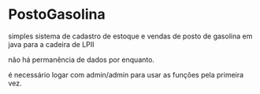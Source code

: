 # PostoGasolina
simples sistema de cadastro de estoque e vendas de posto de gasolina em java para a cadeira de LPII

não há permanência de dados por enquanto.

é necessário logar com admin/admin para usar as funções pela primeira vez.
